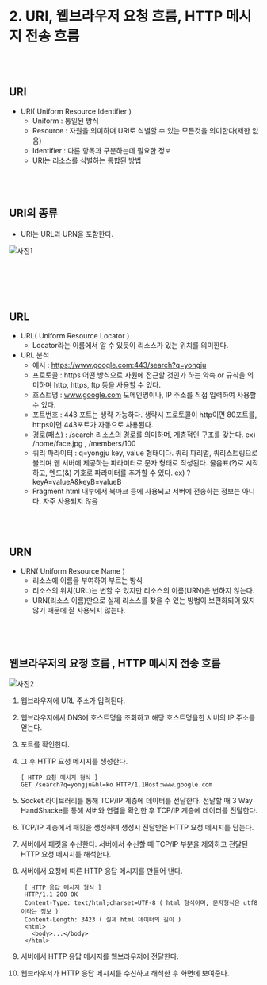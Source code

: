 # 2. URI, 웹브라우저 요청 흐름, HTTP 메시지 전송 흐름
<br/><br/>
## URI

- URI( Uniform Resource Identifier )
  - Uniform : 통일된 방식
  - Resource : 자원을 의미하며 URI로 식별할 수 있는 모든것을 의미한다(제한 없음)
  - Identifier : 다른 항목과 구분하는데 필요한 정보
  - URI는 리소스를 식별하는 통합된 방법
<br/><br/><br/><br/>
## URI의 종류
- URI는 URL과 URN을 포함한다.

![사진1](https://github.com/KimYongJ/HTTPStudy/assets/106525587/b2bb84ec-a054-46b5-a2d1-5e599ebe8371)

<br/><br/><br/><br/>
## URL

- URL( Uniform Resource Locator )
  - Locator라는 이름에서 알 수 있듯이 리소스가 있는 위치를 의미한다.
- URL 분석
  - 예시 : https://www.google.com:443/search?q=yongju
  - 프로토콜 : https
    어떤 방식으로 자원에 접근할 것인가 하는 약속 or 규칙을 의미하며 http, https, ftp 등을 사용할 수 있다.
  - 호스트명 : www.google.com
    도메인명이나, IP 주소를 직접 입력하여 사용할 수 있다.
  - 포트번호 : 443
    포트는 생략 가능하다. 생략시 프로토콜이 http이면 80포트를, https이면 443포트가 자동으로 사용된다.
  - 경로(패스) : /search
    리소스의 경로를 의미하며, 계층적인 구조를 갖는다.
    ex) /home/face.jpg , /members/100
  - 쿼리 파라미터 : q=yongju
    key, value 형태이다.
    쿼리 파리멑, 쿼리스트링으로 불리며 웹 서버에 제공하는 파라미터로 문자 형태로 작성된다.
    물음표(?)로 시작하고, 엔드(&) 기호로 파라미터를 추가할 수 있다.
    ex) ?keyA=valueA&keyB=valueB
  - Fragment
    html 내부에서 북마크 등에 사용되고 서버에 전송하는 정보는 아니다. 자주 사용되지 않음
<br/><br/><br/><br/>
## URN

- URN( Uniform Resource Name )
  - 리소스에 이름을 부여하여 부르는 방식
  - 리소스의 위치(URL)는 변할 수 있지만 리소스의 이름(URN)은 변하지 않는다.
  - URN(리소스 이름)만으로 실제 리소스를 찾을 수 있는 방법이 보편화되어 있지 않기 때문에 잘 사용되지 않는다.
<br/><br/><br/><br/>
## 웹브라우저의 요청 흐름 , HTTP 메시지 전송 흐름
![사진2](https://github.com/KimYongJ/HTTPStudy/assets/106525587/6f66c2f4-934e-4117-8221-133ef07ec507)

1. 웹브라우저에 URL 주소가 입력된다.
2. 웹브라우저에서 DNS에 호스트명을 조회하고 해당 호스트명을한 서버의 IP 주소를 얻는다.
3. 포트를 확인한다.
4. 그 후 HTTP 요청 메시지를 생성한다.

       [ HTTP 요청 메시지 형식 ]
       GET /search?q=yongju&hl=ko HTTP/1.1Host:www.google.com

6. Socket 라이브러리를 통해 TCP/IP 계층에 데이터를 전달한다. 전달할 때 3 Way HandShacke를 통해 서버와 연결을 확인한 후 TCP/IP 계층에 데이터를 전달한다.
7. TCP/IP 계층에서 패킷을 생성하며 생성시 전달받은 HTTP 요청 메시지를 담는다.
8. 서버에서 패킷을 수신한다. 서버에서 수신할 때 TCP/IP 부분을 제외하고 전달된 HTTP 요청 메시지를 해석한다.
9. 서버에서 요청에 따른 HTTP 응답 메시지를 만들어 낸다.

        [ HTTP 응답 메시지 형식 ]
        HTTP/1.1 200 OK
        Content-Type: text/html;charset=UTF-8 ( html 형식이며, 문자형식은 utf8이라는 정보 )
        Content-Length: 3423 ( 실제 html 데이터의 길이 )
        <html>
          <body>...</body>
        </html>

10. 서버에서 HTTP 응답 메시지를 웹브라우저에 전달한다.
11. 웹브라우저가 HTTP 응답 메시지를 수신하고 해석한 후 화면에 보여준다.

